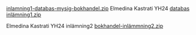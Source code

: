 [inlamning1-databas-mysig-bokhandel.zip](https://github.com/user-attachments/files/19411178/inlamning1-databas-mysig-bokhandel.zip)
Elmedina 
Kastrati
YH24
[databas inlämning1.zip](https://github.com/user-attachments/files/19445052/databas.inlamning1.zip)

Elmedina 
Kastrati 
YH24 
inlämning2 [bokhandel-inlämmning2.zip](https://github.com/user-attachments/files/19476975/bokhandel-inlammning2.zip)

